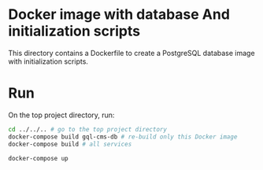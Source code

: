 # Docker image with database And initialization scripts
This directory contains a Dockerfile to create a PostgreSQL database image with initialization scripts.

# Run
On the top project directory, run:
```bash
cd ../../.. # go to the top project directory
docker-compose build gql-cms-db # re-build only this Docker image
docker-compose build # all services

docker-compose up
```


